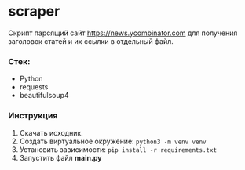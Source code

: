# scraper
Скрипт парсящий сайт https://news.ycombinator.com для получения заголовок 
статей и их ссылки в отдельный файл. 

### Стек:
* Python
* requests
* beautifulsoup4

### Инструкция
1. Скачать исходник.
2. Создать виртуальное окружение: ```python3 -m venv venv```
3. Установить зависимости: ```pip install -r requirements.txt```
4. Запустить файл **main.py**
